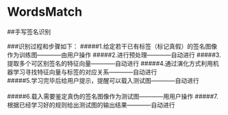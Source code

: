 # WordsMatch
##手写签名识别

###识别过程和步骤如下：
#####1.给定若干已有标签（标记真假）的签名图像作为训练图————由用户操作
#####2.进行预处理————自动进行
#####3.提取多个可区别签名的特征向量————自动进行
#####4.通过演化方式利用机器学习寻找特征向量与标签的对应关系————自动进行<br>
#####5.学习完毕后给用户提示，提醒可以载入测试图————自动进行<br>
<br>
#####6.载入需要鉴定真伪的签名图像作为测试图————用用户操作
#####7.根据已经学习好的规则给出测试图的输出结果————自动进行
